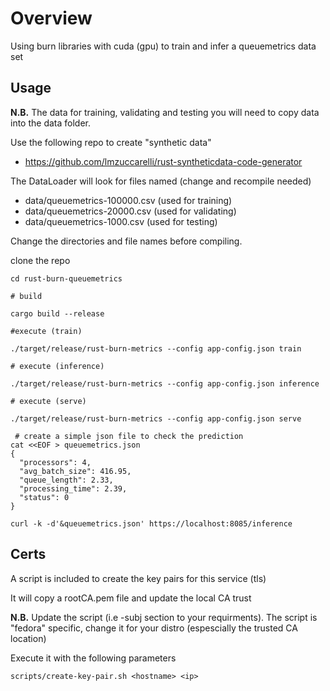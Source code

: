 # Overview

Using burn libraries with cuda (gpu) to train and infer a queuemetrics data set 

## Usage

**N.B.**  The data for training, validating and testing you will need to copy data into the data folder.

Use the following repo to create "synthetic data" 

- https://github.com/lmzuccarelli/rust-syntheticdata-code-generator 

The DataLoader will look for files named (change and recompile needed)

- data/queuemetrics-100000.csv (used for training)
- data/queuemetrics-20000.csv (used for validating)
- data/queuemetrics-1000.csv (used for testing)

Change the directories and file names before compiling.

clone the repo

```
cd rust-burn-queuemetrics

# build 

cargo build --release

#execute (train)

./target/release/rust-burn-metrics --config app-config.json train

# execute (inference)

./target/release/rust-burn-metrics --config app-config.json inference

# execute (serve)

./target/release/rust-burn-metrics --config app-config.json serve

 # create a simple json file to check the prediction
cat <<EOF > queuemetrics.json 
{
  "processors": 4,
  "avg_batch_size": 416.95,
  "queue_length": 2.33,
  "processing_time": 2.39,
  "status": 0
}

curl -k -d'&queuemetrics.json' https://localhost:8085/inference
```

## Certs

A script is included to create the key pairs for this service (tls)

It will copy a rootCA.pem file and update the local CA trust

**N.B.** Update the script (i.e -subj section to your requirments). The script is "fedora" specific, change it for your distro (espescially the trusted CA location) 

Execute it with the following parameters

```
scripts/create-key-pair.sh <hostname> <ip>
```
